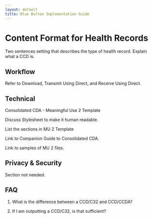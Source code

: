 ```yaml
---
layout: default
title: Blue Button Implementation Guide
---
```


# Content Format for Health Records

Two sentences setting that describes the type of health record. Explain what a CCD is.

## Workflow

Refer to Download, Transmit Using Direct, and Receive Using Direct.

## Technical 

Consolidated CDA - Meaningful Use 2 Template

Discuss Stylesheet to make it human readable.

List the sections in MU 2 Template

Link to Companion Guide to Consolidated CDA.

Link to samples of MU 2 files.

## Privacy & Security

Section not needed.

## FAQ

1. What is the difference between a CCD/C32 and CCD/CCDA?

2. If I am outputting a CCD/C32, is that sufficient?
